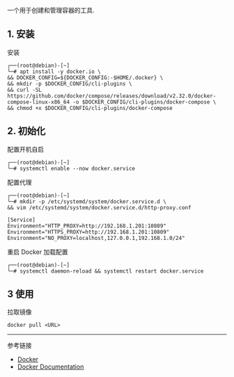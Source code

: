 一个用于创建和管理容器的工具.

## 1. 安装

安装

```
┌──(root@debian)-[~]
└─# apt install -y docker.io \
&& DOCKER_CONFIG=${DOCKER_CONFIG:-$HOME/.docker} \
&& mkdir -p $DOCKER_CONFIG/cli-plugins \
&& curl -SL https://github.com/docker/compose/releases/download/v2.32.0/docker-compose-linux-x86_64 -o $DOCKER_CONFIG/cli-plugins/docker-compose \
&& chmod +x $DOCKER_CONFIG/cli-plugins/docker-compose
```

## 2. 初始化

配置开机自启

```
┌──(root@debian)-[~]
└─# systemctl enable --now docker.service
```

配置代理

```
┌──(root@debian)-[~]
└─# mkdir -p /etc/systemd/system/docker.service.d \
&& vim /etc/systemd/system/docker.service.d/http-proxy.conf
```

```
[Service]
Environment="HTTP_PROXY=http://192.168.1.201:10809"
Environment="HTTPS_PROXY=http://192.168.1.201:10809"
Environment="NO_PROXY=localhost,127.0.0.1,192.168.1.0/24"
```

重启 Docker 加载配置

```
┌──(root@debian)-[~]
└─# systemctl daemon-reload && systemctl restart docker.service
```

## 3 使用

拉取镜像

```
docker pull <URL>
```

---

参考链接

- [Docker](https://www.docker.com/)
- [Docker Documentation](https://docs.docker.com/)
